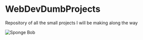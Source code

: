 # WebDevDumbProjects
Repository of all the small projects I will be making along the way 

![Sponge Bob]("https://giphy.com/gifs/spongebob-l46CyJmS9KUbokzsI")



